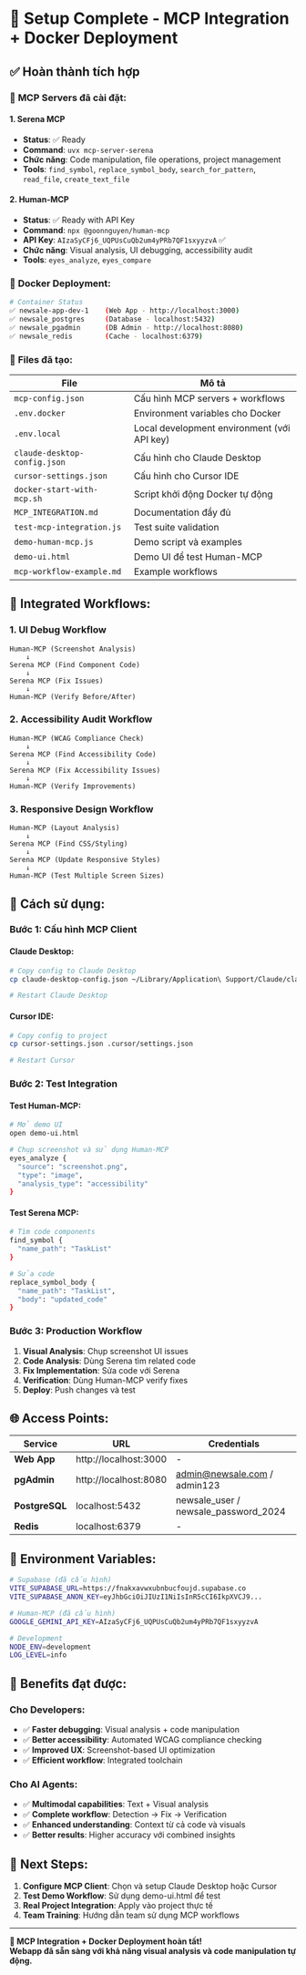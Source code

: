 # 🎉 Setup Complete - MCP Integration + Docker Deployment

## ✅ Hoàn thành tích hợp

### 🤖 **MCP Servers đã cài đặt:**

#### **1. Serena MCP**
- **Status**: ✅ Ready
- **Command**: `uvx mcp-server-serena`
- **Chức năng**: Code manipulation, file operations, project management
- **Tools**: `find_symbol`, `replace_symbol_body`, `search_for_pattern`, `read_file`, `create_text_file`

#### **2. Human-MCP**  
- **Status**: ✅ Ready with API Key
- **Command**: `npx @goonnguyen/human-mcp`
- **API Key**: `AIzaSyCFj6_UQPUsCuQb2um4yPRb7QF1sxyyzvA` ✅
- **Chức năng**: Visual analysis, UI debugging, accessibility audit
- **Tools**: `eyes_analyze`, `eyes_compare`

### 🐳 **Docker Deployment:**

```bash
# Container Status
✅ newsale-app-dev-1    (Web App - http://localhost:3000)
✅ newsale_postgres     (Database - localhost:5432)
✅ newsale_pgadmin      (DB Admin - http://localhost:8080)
✅ newsale_redis        (Cache - localhost:6379)
```

### 📁 **Files đã tạo:**

| File | Mô tả |
|------|-------|
| `mcp-config.json` | Cấu hình MCP servers + workflows |
| `.env.docker` | Environment variables cho Docker |
| `.env.local` | Local development environment (với API key) |
| `claude-desktop-config.json` | Cấu hình cho Claude Desktop |
| `cursor-settings.json` | Cấu hình cho Cursor IDE |
| `docker-start-with-mcp.sh` | Script khởi động Docker tự động |
| `MCP_INTEGRATION.md` | Documentation đầy đủ |
| `test-mcp-integration.js` | Test suite validation |
| `demo-human-mcp.js` | Demo script và examples |
| `demo-ui.html` | Demo UI để test Human-MCP |
| `mcp-workflow-example.md` | Example workflows |

## 🔄 **Integrated Workflows:**

### **1. UI Debug Workflow**
```
Human-MCP (Screenshot Analysis) 
    ↓
Serena MCP (Find Component Code)
    ↓  
Serena MCP (Fix Issues)
    ↓
Human-MCP (Verify Before/After)
```

### **2. Accessibility Audit Workflow**
```
Human-MCP (WCAG Compliance Check)
    ↓
Serena MCP (Find Accessibility Code)
    ↓
Serena MCP (Fix Accessibility Issues)
    ↓
Human-MCP (Verify Improvements)
```

### **3. Responsive Design Workflow**
```
Human-MCP (Layout Analysis)
    ↓
Serena MCP (Find CSS/Styling)
    ↓
Serena MCP (Update Responsive Styles)
    ↓
Human-MCP (Test Multiple Screen Sizes)
```

## 🎯 **Cách sử dụng:**

### **Bước 1: Cấu hình MCP Client**

#### **Claude Desktop:**
```bash
# Copy config to Claude Desktop
cp claude-desktop-config.json ~/Library/Application\ Support/Claude/claude_desktop_config.json

# Restart Claude Desktop
```

#### **Cursor IDE:**
```bash
# Copy config to project
cp cursor-settings.json .cursor/settings.json

# Restart Cursor
```

### **Bước 2: Test Integration**

#### **Test Human-MCP:**
```bash
# Mở demo UI
open demo-ui.html

# Chụp screenshot và sử dụng Human-MCP
eyes_analyze {
  "source": "screenshot.png",
  "type": "image", 
  "analysis_type": "accessibility"
}
```

#### **Test Serena MCP:**
```bash
# Tìm code components
find_symbol {
  "name_path": "TaskList"
}

# Sửa code
replace_symbol_body {
  "name_path": "TaskList",
  "body": "updated_code"
}
```

### **Bước 3: Production Workflow**

1. **Visual Analysis**: Chụp screenshot UI issues
2. **Code Analysis**: Dùng Serena tìm related code  
3. **Fix Implementation**: Sửa code với Serena
4. **Verification**: Dùng Human-MCP verify fixes
5. **Deploy**: Push changes và test

## 🌐 **Access Points:**

| Service | URL | Credentials |
|---------|-----|-------------|
| **Web App** | http://localhost:3000 | - |
| **pgAdmin** | http://localhost:8080 | admin@newsale.com / admin123 |
| **PostgreSQL** | localhost:5432 | newsale_user / newsale_password_2024 |
| **Redis** | localhost:6379 | - |

## 🔧 **Environment Variables:**

```bash
# Supabase (đã cấu hình)
VITE_SUPABASE_URL=https://fnakxavwxubnbucfoujd.supabase.co
VITE_SUPABASE_ANON_KEY=eyJhbGciOiJIUzI1NiIsInR5cCI6IkpXVCJ9...

# Human-MCP (đã cấu hình)
GOOGLE_GEMINI_API_KEY=AIzaSyCFj6_UQPUsCuQb2um4yPRb7QF1sxyyzvA

# Development
NODE_ENV=development
LOG_LEVEL=info
```

## 🎉 **Benefits đạt được:**

### **Cho Developers:**
- ✅ **Faster debugging**: Visual analysis + code manipulation
- ✅ **Better accessibility**: Automated WCAG compliance checking
- ✅ **Improved UX**: Screenshot-based UI optimization
- ✅ **Efficient workflow**: Integrated toolchain

### **Cho AI Agents:**
- ✅ **Multimodal capabilities**: Text + Visual analysis
- ✅ **Complete workflow**: Detection → Fix → Verification  
- ✅ **Enhanced understanding**: Context từ cả code và visuals
- ✅ **Better results**: Higher accuracy với combined insights

## 🚀 **Next Steps:**

1. **Configure MCP Client**: Chọn và setup Claude Desktop hoặc Cursor
2. **Test Demo Workflow**: Sử dụng demo-ui.html để test
3. **Real Project Integration**: Apply vào project thực tế
4. **Team Training**: Hướng dẫn team sử dụng MCP workflows

---

**🎯 MCP Integration + Docker Deployment hoàn tất!**  
**Webapp đã sẵn sàng với khả năng visual analysis và code manipulation tự động.**
